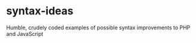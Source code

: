 # syntax-ideas
Humble, crudely coded examples of possible syntax improvements to PHP and JavaScript
